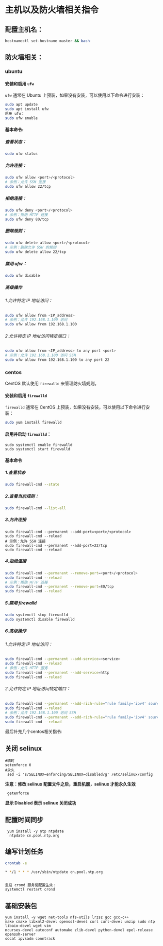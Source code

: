 # 主机以及防火墙相关指令

## **配置主机名：**

```sh
hostnamectl set-hostname master && bash
```

## **防火墙相关：**

### **ubuntu**

#### 安装和启用 `ufw`

`ufw` 通常在 Ubuntu 上预装，如果没有安装，可以使用以下命令进行安装：

```sh
sudo apt update
sudo apt install ufw
启用 ufw：
sudo ufw enable
```

#### 基本命令:

##### **查看状态**：

```sh
sudo ufw status
```

##### **允许连接**：

```sh
sudo ufw allow <port>/<protocol>
# 示例：允许 SSH 连接
sudo ufw allow 22/tcp
```

##### **拒绝连接**：

```sh
sudo ufw deny <port>/<protocol>
# 示例：拒绝 HTTP 连接
sudo ufw deny 80/tcp
```

##### **删除规则**：

```sh
sudo ufw delete allow <port>/<protocol>
# 示例：删除允许 SSH 的规则
sudo ufw delete allow 22/tcp
```

##### **禁用 ufw**：

```sh
sudo ufw disable
```

##### 高级操作

###### 1.允许特定 IP 地址访问：

```sh
sudo ufw allow from <IP_address>
# 示例：允许 192.168.1.100 访问
sudo ufw allow from 192.168.1.100
```

###### 2.允许特定 IP 地址访问特定端口：

```sh
sudo ufw allow from <IP_address> to any port <port>
# 示例：允许 192.168.1.100 访问 SSH
sudo ufw allow from 192.168.1.100 to any port 22
```

### **centos**

CentOS 默认使用 `firewalld` 来管理防火墙规则。

#### 安装和启用 `firewalld`

`firewalld` 通常在 CentOS 上预装，如果没有安装，可以使用以下命令进行安装：

````sh
sudo yum install firewalld
````

#### 启用并启动 `firewalld`：

```
sudo systemctl enable firewalld
sudo systemctl start firewalld
```

#### 基本命令

##### 1.查看状态

```sh
sudo firewall-cmd --state
```

##### 2.查看当前规则：

```sh
sudo firewall-cmd --list-all
```

##### 3.允许连接

```
sudo firewall-cmd --permanent --add-port=<port>/<protocol>
sudo firewall-cmd --reload
# 示例：允许 SSH 连接
sudo firewall-cmd --permanent --add-port=22/tcp
sudo firewall-cmd --reload
```

##### 4.拒绝连接

```sh
sudo firewall-cmd --permanent --remove-port=<port>/<protocol>
sudo firewall-cmd --reload
# 示例：拒绝 HTTP 连接
sudo firewall-cmd --permanent --remove-port=80/tcp
sudo firewall-cmd --reload
```

##### 5.禁用 firewalld

````sh
sudo systemctl stop firewalld
sudo systemctl disable firewalld
````

##### 6.高级操作

###### 1.允许特定 IP 地址访问：

```sh
sudo firewall-cmd --permanent --add-service=<service>
sudo firewall-cmd --reload
# 示例：允许 HTTP 服务
sudo firewall-cmd --permanent --add-service=http
sudo firewall-cmd --reload
```

###### 2.允许特定 IP 地址访问特定端口：

```sh
sudo firewall-cmd --permanent --add-rich-rule="rule family='ipv4' source address='<IP_address>' port protocol='<protocol>' port='<port>' accept"
sudo firewall-cmd --reload
# 示例：允许 192.168.1.100 访问 SSH
sudo firewall-cmd --permanent --add-rich-rule="rule family='ipv4' source address='192.168.1.100' port protocol='tcp' port='22' accept"
sudo firewall-cmd --reload
```

最后补充几个centos相关指令:

## **关闭 selinux**

```
#临时
setenforce 0
#永久
 sed -i 's/SELINUX=enforcing/SELINUX=disabled/g' /etc/selinux/config
```

**注意：修改 selinux 配置文件之后，重启机器，selinux 才能永久生效**

```**getenforce**
 getenforce
```

**显示 Disabled 表示 selinux 关闭成功** 

## **配置时间同步** 

```
 yum install -y ntp ntpdate
  ntpdate cn.pool.ntp.org
```

## **编写计划任务**

```sh
crontab -e

* */1 * * * /usr/sbin/ntpdate cn.pool.ntp.org


重启 crond 服务使配置生效： 
systemctl restart crond
```

## 基础安装包

```
yum install -y wget net-tools nfs-utils lrzsz gcc gcc-c++ 
make cmake libxml2-devel openssl-devel curl curl-devel unzip sudo ntp libaio-devel wget vim 
ncurses-devel autoconf automake zlib-devel python-devel epel-release openssh-server 
socat ipvsadm conntrack
```


